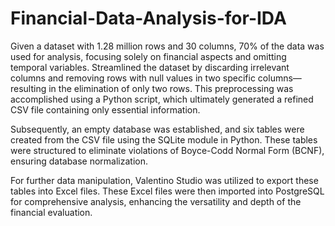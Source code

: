 # Financial-Data-Analysis-for-IDA

Given a dataset with 1.28 million rows and 30 columns, 70% of the data was used for analysis, focusing solely on financial aspects and omitting temporal variables. Streamlined the dataset by discarding irrelevant columns and removing rows with null values in two specific columns—resulting in the elimination of only two rows. This preprocessing was accomplished using a Python script, which ultimately generated a refined CSV file containing only essential information.

Subsequently, an empty database was established, and six tables were created from the CSV file using the SQLite module in Python. These tables were structured to eliminate violations of Boyce-Codd Normal Form (BCNF), ensuring database normalization.

For further data manipulation, Valentino Studio was utilized to export these tables into Excel files. These Excel files were then imported into PostgreSQL for comprehensive analysis, enhancing the versatility and depth of the financial evaluation.